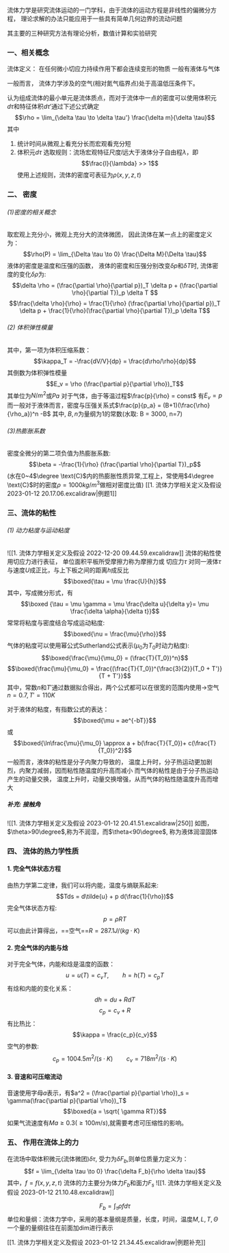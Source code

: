 流体力学是研究流体运动的一门学科，由于流体的运动方程是非线性的偏微分方程， 理论求解的办法只能应用于一些具有简单几何边界的流动问题

其主要的三种研究方法有理论分析，数值计算和实验研究

### 一、相关概念
流体定义： 在任何微小切应力持续作用下都会连续变形的物质
一般有液体与气体

一般而言， 流体力学涉及的空气(相对氮气临界点)处于高温低压条件下。

认为组成流体的最小单元是流体质点，而对于流体中一点的密度可以使用体积元$d\tau$和特征体积$d\tau'$通过下述公式确定
$$\rho = \lim_{\delta \tau \to \delta \tau'} \frac{\delta m}{\delta \tau}$$
其中
1. 统计时间从微观上看充分长而宏观看充分短
2. 体积元$d\tau$ 选取规则：流场宏观特征尺度$l$远大于液体分子自由程$\lambda$，即
$$\frac{l}{\lambda} >> 1$$
使用上述规则，流体的密度可表征为$\rho(x,y,z,t)$

### 二、 密度
###### (1)密度的相关概念
取宏观上充分小，微观上充分大的流体微团， 因此流体在某一点上的密度定义为：
$$\rho(P) = \lim_{\Delta \tau \to 0} \frac{\Delta M}{\Delta \tau}$$
液体的密度是温度和压强的函数， 液体的密度和压强分别改变$\delta p$和$\delta T$时, 流体密度的变化$\delta \rho$为: 
$$\delta \rho = (\frac{\partial \rho}{\partial p})_T \delta p + (\frac{\partial \rho}{\partial  T})_p \delta T $$
$$\frac{\delta \rho}{\rho} = \frac{1}{\rho} (\frac{\partial \rho}{\partial p})_T \delta p + \frac{1}{\rho}(\frac{\partial \rho}{\partial  T})_p \delta T$$
###### (2) 体积弹性模量
其中，第一项为体积压缩系数：
$$\kappa_T = -\frac{dV/V}{dp} = \frac{d\rho/\rho}{dp}$$
其倒数为体积弹性模量
$$E_v = \rho (\frac{\partial p}{\partial \rho})_T$$
其单位为$N/m^2$或$Pa$
对于气体，由于等温过程$\frac{p}{\rho} = const$ 有$E_v = p$
而一般对于液体而言，密度与压强关系式$\frac{p}{p_a} = (B+1)(\frac{\rho}{\rho_a})^n -B$
其中,  $B,n$为量纲为1的常数(水取: B = 3000, n=7)
###### (3)热膨胀系数
密度全微分的第二项负值为热膨胀系数:
$$\beta = -\frac{1}{\rho} (\frac{\partial \rho}{\partial T})_p$$
(水在0~4$\degree \text{C}$内的热膨胀性质异常,工程上，常使用$4\degree \text{C}$时的密度$\rho = 1000kg/m^3$做相对密度比值)
[[1. 流体力学相关定义及假设 2023-01-12 20.17.06.excalidraw|例题1]]
### 三、流体的粘性
###### (1) 动力粘度与运动粘度
![[1. 流体力学相关定义及假设 2022-12-20 09.44.59.excalidraw]]
流体的粘性使用切应力进行表征， 单位面积平板所受摩擦力称为摩擦力或 切应力$\tau$
对同一液体$\tau$与速度$U$成正比，与上下板之间的距离$h$成反比
$$\boxed{\tau = \mu \frac{U}{h}}$$
其中，写成微分形式，有
$$\boxed {\tau = \mu \gamma = \mu \frac{\delta u}{\delta y}= \mu \frac{\delta \alpha}{\delta t}}$$
常常将粘度与密度结合写成运动粘度: 
$$\boxed{\nu = \frac{\mu}{\rho}}$$
气体的粘度可以使用幂公式Sutherland公式表示($\mu_0$为$T_0$时动力粘度): 
$$\boxed{\frac{\mu}{\mu_0} = (\frac{T}{T_0})^n}$$
$$\boxed{\frac{\mu}{\mu_0} = \frac{(\frac{T}{T_0})^{\frac{3}{2}}(T_0 + T')}{T + T'}}$$
其中，常数$n$和$T'$通过数据拟合得出，两个公式都可以在很宽的范围内使用->空气$n=0.7, T'=110K$

对于液体的粘度，有指数公式的表达： 
$$\boxed{\mu = ae^{-bT}}$$
或
$$\boxed{\ln\frac{\mu}{\mu_0} \approx a + b(\frac{T}{T_0})+ c(\frac{T}{T_0})^2}$$
一般而言，液体的粘性是分子内聚力导致的， 温度上升时，分子热运动更加剧烈，内聚力减弱，因而粘性随温度的升高而减小
而气体的粘性是由于分子热运动产生的动量交换， 温度上升时，动量交换增强，从而气体的粘性随温度升高而增大
##### 补充: 接触角
![[1. 流体力学相关定义及假设 2023-01-12 20.41.51.excalidraw|250]]
如图，$\theta>90\degree$,称为不润湿，而$\theta<90\degree$, 称为液体润湿固体

### 四、 流体的热力学性质
#### 1. 完全气体状态方程 
由热力学第二定律，我们可以将内能，温度与熵联系起来:
$$Tds = d\tilde{u} + p d(\frac{1}{\rho})$$
完全气体状态方程: 
$$p = \rho RT$$
可以由此计算得出，==空气==$R = 287.1J/(kg \cdot K)$

#### 2. 完全气体的内能与焓
对于完全气体，内能和焓是温度的函数：
$$u = u(T) = c_v T, \qquad h = h(T) = c_p T$$
有焓和内能的变化关系：
$$dh = du + RdT$$
$$c_p = c_v + R$$
有比热比：
$$\kappa = \frac{c_p}{c_v}$$
空气的参数:
$$c_p = 1004.5 m^2/(s \cdot K) \qquad  c_v = 718m^2/(s \cdot K)$$
#### 3. 音速和可压缩流动 
音速使用字母$a$表示，有$a^2 = (\frac{\partial p}{\partial \rho})_s =  \gamma(\frac{\partial p}{\partial \rho})_T$
$$\boxed{a = \sqrt{ \gamma RT}}$$
如果气流速度有$Ma \geq 0.3(\geq 100m/s)$,就需要考虑可压缩性的影响。


### 五、 作用在流体上的力
在流场中取体积微元(流体微团)$\delta \tau$, 受力为$\delta F_b$,则单位质量力定义为：
$$f =  \lim_{\delta \tau \to 0} \frac{\delta F_b}{\rho \delta \tau}$$
其中，$f = f(x,y,z,t)$
流体的力主要分为体力$F_b$和面力$F_s$
![[1. 流体力学相关定义及假设 2023-01-12 21.10.48.excalidraw]]

$$F_b  = \int_{\tau} \rho f d\tau $$
单位和量纲：流体力学中，采用的基本量纲是质量，长度，时间，温度$M,L,T,\Theta$
一个量的量纲往往在前面加dim进行表示

[[1. 流体力学相关定义及假设 2023-01-12 21.34.45.excalidraw|例题补充]]